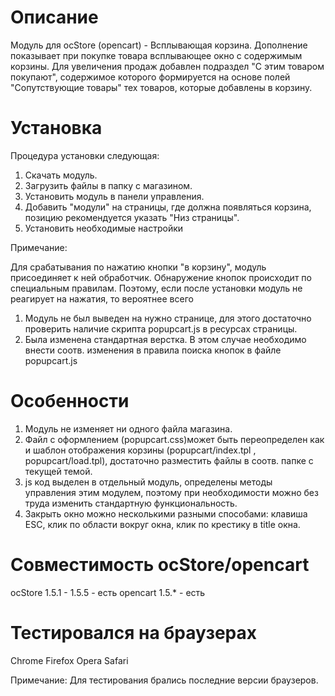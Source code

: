Описание
==================

Модуль для ocStore (opencart) - Всплывающая корзина. Дополнение показывает при покупке товара всплывающее окно с содержимым корзины. 
Для увеличения продаж добавлен подраздел "С этим товаром покупают", содержимое которого формируется на основе полей "Сопутствующие товары" тех товаров, которые добавлены в корзину.

Установка
====================

Процедура установки следующая:

1. Скачать модуль.
2. Загрузить файлы в папку с магазином.
3. Установить модуль в панели управления.
4. Добавить "модули" на страницы, где должна появляться корзина, позицию рекомендуется указать "Низ страницы".
5. Установить необходимые настройки

Примечание:

Для срабатывания по нажатию кнопки "в корзину", модуль присоединяет к ней обработчик. Обнаружение кнопок происходит по специальным правилам. Поэтому, если после установки модуль не реагирует на нажатия, то вероятнее всего 
1. Модуль не был выведен на нужно странице, для этого достаточно проверить наличие скрипта popupcart.js в ресурсах страницы.
2. Была изменена стандартная верстка. В этом случае необходимо внести соотв. изменения в правила поиска кнопок в файле popupcart.js


Особенности
==================

1. Модуль не изменяет ни одного файла магазина.
2. Файл с оформлением (popupcart.css)может быть переопределен как и шаблон отображения корзины
(popupcart/index.tpl , popupcart/load.tpl), достаточно разместить файлы в соотв. папке с текущей темой.
3. js код выделен в отдельный модуль, определены методы управления этим модулем, поэтому при необходимости
можно без труда изменить стандартную функциональность.
4. Закрыть окно можно несколькими разными способами: клавиша ESC, клик по области вокруг окна, клик по крестику в title окна.

Совместимость ocStore/opencart
=================
ocStore 1.5.1 - 1.5.5 - есть
opencart 1.5.* - есть

Тестировался на браузерах
=================
Chrome
Firefox
Opera
Safari

Примечание:
Для тестирования брались последние версии браузеров.